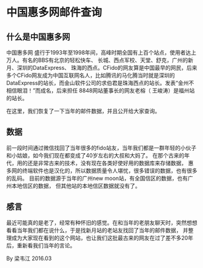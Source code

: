 # 中国惠多网邮件查询

## 什么是中国惠多网
中国惠多网 盛行于1993年至1998年间，高峰时期全国有上百个站点，使用者达上万人。有名的BBS有北京的轻松快车、 长城、西点军校、天堂、舒克，广州的新月、深圳的DataExpress、 珠海的西点。CFido的网友算是中国最早的网民，后来多个CFido网友成为中国互联网名人，比如腾讯的马化腾当时就是深圳的DataExpress的站长，而金山软件公司的求伯君是珠海西点的站长。发表“金州不相信眼泪！”而成名，后来担任 8848网站董事长的网友老榕（ 王峻涛）是福州站的站长。

在这里，我们恢复了一下当年的邮件数据，并且公开给大家查询。

## 数据
前一段时间通过微信找回了当年很多的fido站友，当年我们都是一群年轻的小伙子和小姑娘，如今我们现在都变成了40岁左右的大叔和大妈了。 在那个古来的年代，用的还是非常古来的技术，没有现在各类好使好用的数据库来存储数据， 惠多网的终端软件也是汉化的，所以数据质量令人堪忧，很多错误的数据，也有很多的乱码。 目前的数据源于当年的广州new moon站，有全国信区的数据，也有广州本地信区的数据， 但其他站的本地信区数据就没有了。

## 感言
最近可能真的是老了，经常有种怀旧的感觉。在和当年的老朋友聊天时，突然想想看看当年我们都在说什么，于是找新月站的老站友找回了当年的邮件数据， 并整理成为大家现在看到的这个网站，也让我们这批最古来的网友在过了差不多20年后，重新看我们当年的言论。

By 梁韦江 2016.03